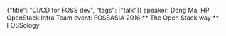 {"title": "CI/CD for FOSS dev", "tags": ["talk"]}
speaker: Dong Ma, HP OpenStack Infra Team
event: FOSSASIA 2016
** The Open Stack way
** FOSSology
